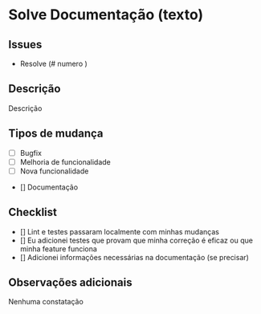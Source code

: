 # Solve Documentação (texto)


## Issues

- Resolve (# numero )

## Descrição

Descrição

## Tipos de mudança

- [ ] Bugfix
- [ ] Melhoria de funcionalidade
- [ ] Nova funcionalidade
- [] Documentação

## Checklist

- [] Lint e testes passaram localmente com minhas mudanças
- [] Eu adicionei testes que provam que minha correção é eficaz ou que minha feature funciona
- [] Adicionei informações necessárias na documentação (se precisar)

## Observações adicionais

Nenhuma constatação
